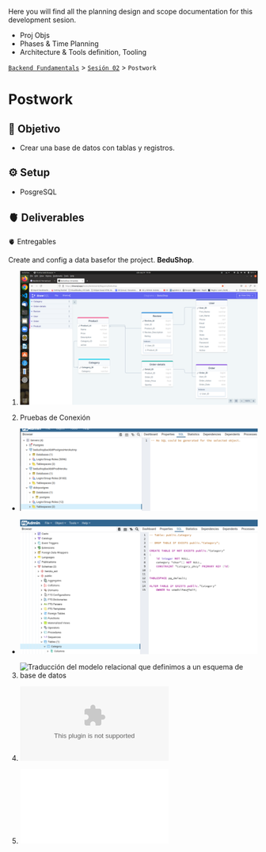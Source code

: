 Here you will find all the planning design and scope documentation for this development sesion.

 
- Proj Objs
- Phases & Time Planning
- Architecture & Tools definition, Tooling


[`Backend Fundamentals`](../../README.md) > [`Sesión 02`](../README.md) > `Postwork`

# Postwork

## 🎯 Objetivo

- Crear una base de datos con tablas y registros.

## ⚙️ Setup
 - PosgreSQL

## 🫀 Deliverables
🫀 Entregables

Create and config a data basefor the project. **BeduShop**. 

1. ![Diagrama entidad relación con las entidades del proyecto](./ERD-entitiesRelsTablesDiagram.png)

2. Pruebas de Conexión

- ![Conexión mediante PgAdmin4 al servidor de heroku](./screenPgadminHerokuDB.png)

- ![Prueba en Docker/Local](./screenPgadminDckrDB.png)


3. ![Traducción del modelo relacional que definimos a un esquema de base de datos](./dbschema.png)

4. ![Datasets para poblar las bases de datos.](./datasets/entity.csv)

5. ![Pruebas de consultas a la base de datos.](./queries.sql) 



